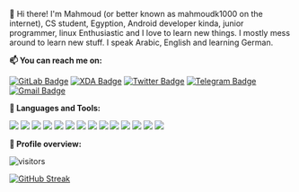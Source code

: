 👋 Hi there! I'm Mahmoud (or better known as mahmoudk1000 on the internet),
CS student, Egyption, Android developer kinda, junior programmer, linux Enthusiastic and I love to learn new things.
I mostly mess around to learn new stuff. I speak Arabic, English and learning German.

**📫 You can reach me on:**

[![GitLab Badge](https://img.shields.io/badge/-GitLab-FCA121?style=flat&logo=GitLab&logoColor=white&link=https://www.gitlab.com/mahmoudk1000/)](https://gitlab.com/mahmoudk1000) [![XDA Badge](https://img.shields.io/badge/-XDA%20Developers-F59812?style=flat&logo=XDA%20Developers&logoColor=white&link=https://forum.xda-developers.com/m/mahmoud-ayman.6450532/)](https://forum.xda-developers.com/m/mahmoud-ayman.6450532/) [![Twitter Badge](https://img.shields.io/badge/-Twitter-1ca0f1?style=flat&labelColor=1ca0f1&logo=twitter&logoColor=white&link=https://twitter.com/mahmoudk1000)](https://twitter.com/mahmoudk1000) [![Telegram Badge](https://img.shields.io/badge/-Telegram-0088CC?style=flat&logo=Telegram&logoColor=white&link=https://t.me/mahmoudk1000)](https://t.me/mahmoudk1000) [![Gmail Badge](https://img.shields.io/badge/-Gmail-c14438?style=flat&logo=Gmail&logoColor=white&link=mahmoudk1000@gmail.com)](mailto:mahmoudk1000@gmail.com)

**:wrench: Languages and Tools:**

<img src="https://img.shields.io/badge/Java-ED8B00?style=flat&logo=java&logoColor=white"> <img src="https://img.shields.io/badge/-Python-3776AB?style=flat&logo=python&logoColor=white"> <img src="https://img.shields.io/badge/PHP-777BB4?style=flat&logo=php&logoColor=white"> <img src="https://img.shields.io/badge/-HTML5-E34F26?style=flat&logo=html5&logoColor=white"> <img src="https://img.shields.io/badge/-CSS3-1572B6?style=flat&logo=css3&logoColor=white"> <img src="https://img.shields.io/badge/-JavaScript-black?style=flat&logo=javascript&logoColor=eed718"> <img src="https://img.shields.io/badge/Unity-100000?style=flat&logo=unity&logoColor=white"> <img src="https://img.shields.io/badge/-Linux-black?style=flat&logo=Linux&logoColor=white"> <img src="https://img.shields.io/badge/Microsoft_Azure-0089D6?style=flat&logo=microsoft-azure&logoColor=white"> <img src="https://img.shields.io/badge/-Windows-0078D6?style=flat&logo=Windows"> <img src="https://img.shields.io/badge/-Android-black?style=flat&logo=android"> <img src="https://img.shields.io/badge/-Git-F05032?style=flat&logo=Git&logoColor=white"> <img src="https://img.shields.io/badge/-Terminal-black?style=flat&logo=GNU%20Bash&logoColor=white"> <img src="https://img.shields.io/badge/-Markdown-000000?style=flat&logo=Markdown">

**:pushpin: Profile overview:**

![visitors](https://visitor-badge.laobi.icu/badge?page_id=mahmoudk1000.mahmoudk1000)

[![GitHub Streak](http://github-readme-streak-stats.herokuapp.com?user=mahmoudk1000&theme=nord&background=161821&border=1f1f1f&stroke=CACACA&ring=9dacde&fire=f7afc0&currStreakNum=ffffff&sideNums=E7E7E7E7&currStreakLabel=ffffff&sideLabels=ffffff&dates=8A98AC)](https://git.io/streak-stats)
